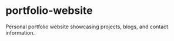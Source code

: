 # portfolio-website
Personal portfolio website showcasing projects, blogs, and contact information.
